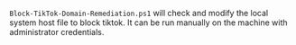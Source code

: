 `Block-TikTok-Domain-Remediation.ps1` will check and modify the local system host file to block tiktok. It can be run manually on the machine with administrator credentials.